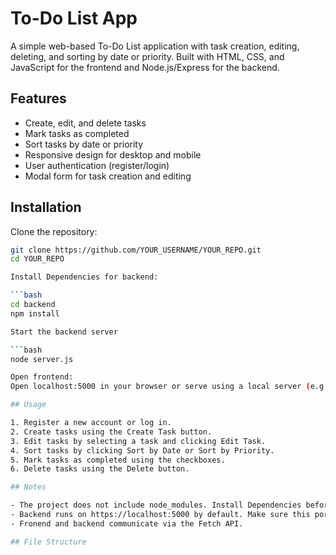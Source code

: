 # To-Do List App

A simple web-based To-Do List application with task creation, editing, deleting, and sorting by date or priority. Built with HTML, CSS, and JavaScript for the frontend and Node.js/Express for the backend.

## Features

- Create, edit, and delete tasks
- Mark tasks as completed
- Sort tasks by date or priority
- Responsive design for desktop and mobile
- User authentication (register/login)
- Modal form for task creation and editing

## Installation

Clone the repository:

```bash
git clone https://github.com/YOUR_USERNAME/YOUR_REPO.git
cd YOUR_REPO

Install Dependencies for backend:

```bash
cd backend
npm install

Start the backend server

```bash
node server.js

Open frontend:
Open localhost:5000 in your browser or serve using a local server (e.g. Live Server extension for VSCode).

## Usage

1. Register a new account or log in.
2. Create tasks using the Create Task button.
3. Edit tasks by selecting a task and clicking Edit Task.
4. Sort tasks by clicking Sort by Date or Sort by Priority.
5. Mark tasks as completed using the checkboxes.
6. Delete tasks using the Delete button.

## Notes

- The project does not include node_modules. Install Dependencies before running.
- Backend runs on https://localhost:5000 by default. Make sure this port is free.
- Fronend and backend communicate via the Fetch API.

## File Structure

